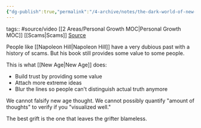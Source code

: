 ```yaml
---
{"dg-publish":true,"permalink":"/4-archive/notes/the-dark-world-of-new-age-gurus/"}
---
```


tags:: #source/video [[2 Areas/Personal Growth MOC\|Personal Growth MOC]] [[Scams\|Scams]]
[Source](https://www.youtube.com/watch?v=yyktccr5apU)

People like [[Napoleon Hill\|Napoleon Hill]] have a very dubious past with a history of scams. But his book still provides some value to some people.

This is what [[New Age\|New Age]] does:
- Build trust by providing some value
- Attach more extreme ideas
- Blur the lines so people can't distinguish actual truth anymore

We cannot falsify new age thought. We cannot possibly quantify "amount of thoughts" to verify if you "visualized well."

The best grift is the one that leaves the grifter blameless.